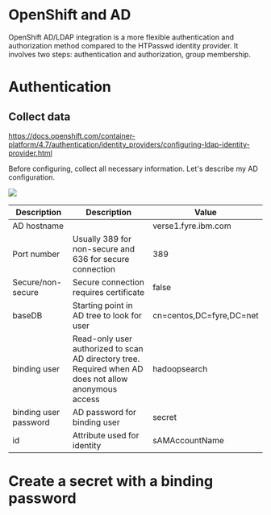 # OpenShift and AD

OpenShift AD/LDAP integration is a more flexible authentication and authorization method compared to the HTPasswd identity provider. It involves two steps: authentication and authorization, group membership.

# Authentication

## Collect data

https://docs.openshift.com/container-platform/4.7/authentication/identity_providers/configuring-ldap-identity-provider.html

Before configuring, collect all necessary information. Let's describe my AD configuration.

![](https://github.com/stanislawbartkowski/CP4D/blob/main/img/Zrzut%20ekranu%20z%202021-06-15%2013-38-22.png)

| Description | Description | Value |
| ---------- | ---------- | ----- |
| AD hostname | | verse1.fyre.ibm.com
| Port number | Usually 389 for non-secure and 636 for secure connection | 389
| Secure/non-secure | Secure connection requires certificate | false
| baseDB | Starting point in AD tree to look for user | cn=centos,DC=fyre,DC=net
| binding user | Read-only user authorized to scan AD directory tree. Required when AD does not allow anonymous access | hadoopsearch
| binding user password | AD password for binding user | secret
| id | Attribute used for identity | sAMAccountName

# Create a secret with a binding password

> 

